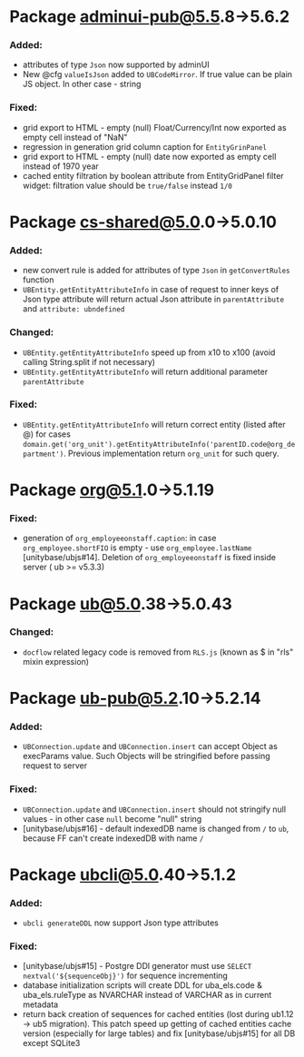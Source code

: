 #  Package adminui-pub@5.5.8->5.6.2
### Added:
 - attributes of type `Json` now supported by adminUI
 - New @cfg `valueIsJson` added to `UBCodeMirror`. If true value can be plain JS object. In other case - string 
### Fixed:
 - grid export to HTML - empty (null) Float/Currency/Int now exported as empty cell instead of "NaN"
 - regression in generation grid column caption for `EntityGrinPanel`
 - grid export to HTML - empty (null) date now exported as empty cell instead of 1970 year
 - cached entity filtration by boolean attribute from EntityGridPanel filter widget:
 filtration value should be `true/false` instead `1/0`

#  Package cs-shared@5.0.0->5.0.10
### Added:
 - new convert rule is added for attributes of type `Json` in `getConvertRules` function  
 - `UBEntity.getEntityAttributeInfo` in case of request to inner keys of Json type attribute
 will return actual Json attribute in `parentAttribute` and `attribute: ubndefined`
### Changed:
 - `UBEntity.getEntityAttributeInfo` speed up from x10 to x100 (avoid calling String.split if not necessary)
 - `UBEntity.getEntityAttributeInfo` will return additional parameter `parentAttribute`
### Fixed:
 - `UBEntity.getEntityAttributeInfo` will return correct entity (listed after @) for
 cases `domain.get('org_unit').getEntityAttributeInfo('parentID.code@org_department')`.
 Previous implementation return `org_unit` for such query. 

#  Package org@5.1.0->5.1.19
### Fixed:
 - generation of `org_employeeonstaff.caption`: in case `org_employee.shortFIO` is empty - use `org_employee.lastName`
 [unitybase/ubjs#14]. Deletion of `org_employeeonstaff` is fixed inside server ( ub >= v5.3.3) 

#  Package ub@5.0.38->5.0.43
### Changed:
- `docflow` related legacy code is removed from `RLS.js` (known as $ in "rls" mixin expression)

#  Package ub-pub@5.2.10->5.2.14
### Added:
 - `UBConnection.update` and `UBConnection.insert` can accept Object as execParams value.
 Such Objects will be stringified before passing request to server   
### Fixed:
 - `UBConnection.update` and `UBConnection.insert` should not stringify null values - in other case `null` become "null" string    
 - [unitybase/ubjs#16] - default indexedDB name is changed from `/` to `ub`, because FF can't create indexedDB with name `/` 

#  Package ubcli@5.0.40->5.1.2
### Added:
- `ubcli generateDDL` now support Json type attributes
### Fixed:
 - [unitybase/ubjs#15] - Postgre DDl generator must use `SELECT nextval('${sequenceObj}')` for sequence incrementing
 - database initialization scripts will create DDL for uba_els.code & uba_els.ruleType 
 as NVARCHAR instead of VARCHAR as in current metadata
 - return back creation of sequences for cached entities (lost during ub1.12 -> ub5 migration).
  This patch speed up getting of cached entities cache version (especially for large tables)
   and fix [unitybase/ubjs#15] for all DB except SQLite3 